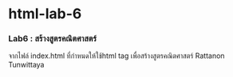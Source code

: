 # html-lab-6
### Lab6 : สร้างสูตรคณิตศาสตร์
จากไฟล์ index.html ที่กำหนดให้ใช้html tag เพื่อสร้างสูตรคณิตศาสตร์
Rattanon Tunwittaya
